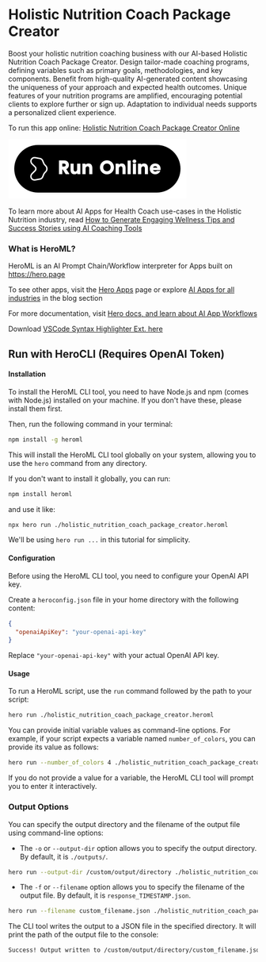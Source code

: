 # Holistic Nutrition Coach Package Creator

Boost your holistic nutrition coaching business with our AI-based Holistic Nutrition Coach Package Creator. Design tailor-made coaching programs, defining variables such as primary goals, methodologies, and key components. Benefit from high-quality AI-generated content showcasing the uniqueness of your approach and expected health outcomes. Unique features of your nutrition programs are amplified, encouraging potential clients to explore further or sign up. Adaptation to individual needs supports a personalized client experience.

To run this app online: [Holistic Nutrition Coach Package Creator Online](https://hero.page/app/holistic-nutrition-coach-package-creator-customizable-holistic-nutrition-coaching-generator/cfCBRpRDqePWROINRcE7)

[![Run Holistic Nutrition Coach Package Creator Online](/assets/run.svg)](https://hero.page/app/holistic-nutrition-coach-package-creator-customizable-holistic-nutrition-coaching-generator/cfCBRpRDqePWROINRcE7)

To learn more about AI Apps for Health Coach use-cases in the Holistic Nutrition industry, read [How to Generate Engaging Wellness Tips and Success Stories using AI Coaching Tools](https://hero.page/blog/ai/holistic-nutrition/how-to-generate-engaging-wellness-tips-and-success-stories-using-ai-coaching-tools/170980)

### What is HeroML?
HeroML is an AI Prompt Chain/Workflow interpreter for Apps built on https://hero.page 

To see other apps, visit the [Hero Apps](https://hero.page/apps) page or explore [AI Apps for all industries](https://hero.page/blog) in the blog section

For more documentation, visit [Hero docs, and learn about AI App Workflows](https://hero.page/tutorials/introduction-to-heroml)

Download [VSCode Syntax Highlighter Ext. here](https://marketplace.visualstudio.com/items?itemName=hero-page.heroml)

## Run with HeroCLI (Requires OpenAI Token)

#### Installation

To install the HeroML CLI tool, you need to have Node.js and npm (comes with Node.js) installed on your machine. If you don't have these, please install them first. 

Then, run the following command in your terminal:

```bash
npm install -g heroml
```

This will install the HeroML CLI tool globally on your system, allowing you to use the `hero` command from any directory.

If you don't want to install it globally, you can run:

```bash
npm install heroml
```

and use it like:

```bash
npx hero run ./holistic_nutrition_coach_package_creator.heroml
```

We'll be using `hero run ...` in this tutorial for simplicity.

#### Configuration

Before using the HeroML CLI tool, you need to configure your OpenAI API key. 

Create a `heroconfig.json` file in your home directory with the following content:

```json
{
  "openaiApiKey": "your-openai-api-key"
}
```

Replace `"your-openai-api-key"` with your actual OpenAI API key.

#### Usage

To run a HeroML script, use the `run` command followed by the path to your script:

```bash
hero run ./holistic_nutrition_coach_package_creator.heroml
```

You can provide initial variable values as command-line options. For example, if your script expects a variable named `number_of_colors`, you can provide its value as follows:

```bash
hero run --number_of_colors 4 ./holistic_nutrition_coach_package_creator.heroml
```

If you do not provide a value for a variable, the HeroML CLI tool will prompt you to enter it interactively.

### Output Options

You can specify the output directory and the filename of the output file using command-line options:

- The `-o` or `--output-dir` option allows you to specify the output directory. By default, it is `./outputs/`.

```bash
hero run --output-dir /custom/output/directory ./holistic_nutrition_coach_package_creator.heroml
```

- The `-f` or `--filename` option allows you to specify the filename of the output file. By default, it is `response_TIMESTAMP.json`.

```bash
hero run --filename custom_filename.json ./holistic_nutrition_coach_package_creator.heroml
```

The CLI tool writes the output to a JSON file in the specified directory. It will print the path of the output file to the console:

```bash
Success! Output written to /custom/output/directory/custom_filename.json
```

